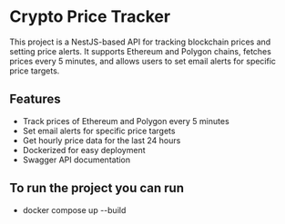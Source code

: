 # Crypto Price Tracker

This project is a NestJS-based API for tracking blockchain prices and setting price alerts. It supports Ethereum and Polygon chains, fetches prices every 5 minutes, and allows users to set email alerts for specific price targets.

## Features

- Track prices of Ethereum and Polygon every 5 minutes
- Set email alerts for specific price targets
- Get hourly price data for the last 24 hours
- Dockerized for easy deployment
- Swagger API documentation

## To run the project you can run 
- docker compose up --build
